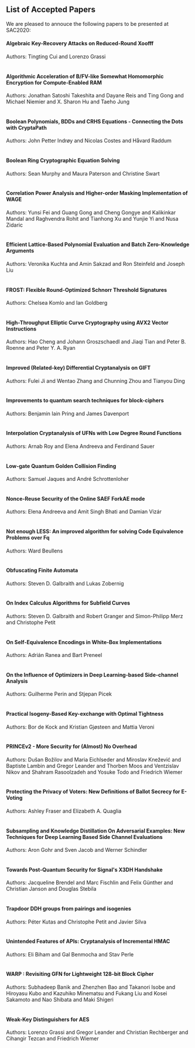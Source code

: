 ## List of Accepted Papers

We are pleased to annouce the following papers to be presented at SAC2020:

#### Algebraic Key-Recovery Attacks on Reduced-Round Xoofff
Authors: Tingting Cui and Lorenzo Grassi
<br><br>
#### Algorithmic Acceleration of B/FV-like Somewhat Homomorphic Encryption for Compute-Enabled RAM
Authors: Jonathan Satoshi Takeshita and Dayane Reis and Ting Gong and Michael Niemier and X. Sharon Hu and Taeho Jung
<br><br>
#### Boolean Polynomials, BDDs and CRHS Equations - Connecting the Dots with CryptaPath
Authors: John Petter Indrøy and Nicolas Costes and Håvard Raddum
<br><br>
#### Boolean Ring Cryptographic Equation Solving
Authors: Sean Murphy and Maura Paterson and Christine Swart
<br><br>
#### Correlation Power Analysis and Higher-order Masking Implementation of WAGE
Authors: Yunsi Fei and Guang Gong and Cheng Gongye and Kalikinkar Mandal and Raghvendra Rohit and Tianhong Xu and Yunjie Yi and Nusa Zidaric
<br><br>
#### Efficient Lattice-Based Polynomial Evaluation and Batch Zero-Knowledge Arguments
Authors: Veronika Kuchta and Amin Sakzad and Ron Steinfeld and Joseph Liu
<br><br>
#### FROST: Flexible Round-Optimized Schnorr Threshold Signatures
Authors: Chelsea Komlo and Ian Goldberg
<br><br>
#### High-Throughput Elliptic Curve Cryptography using AVX2 Vector Instructions
Authors: Hao Cheng and Johann Groszschaedl and Jiaqi Tian and Peter B. Roenne and Peter Y. A. Ryan
<br><br>
#### Improved (Related-key) Differential Cryptanalysis on GIFT
Authors: Fulei Ji and Wentao Zhang and Chunning Zhou and Tianyou Ding
<br><br>
#### Improvements to quantum search techniques for block-ciphers
Authors: Benjamin Iain Pring and James Davenport
<br><br>
#### Interpolation Cryptanalysis of UFNs with Low Degree Round Functions
Authors: Arnab Roy and Elena Andreeva and Ferdinand Sauer
<br><br>
#### Low-gate Quantum Golden Collision Finding
Authors: Samuel Jaques and André Schrottenloher
<br><br>
#### Nonce-Reuse Security of the Online SAEF ForkAE mode
Authors: Elena Andreeva and Amit Singh Bhati and Damian Vizár
<br><br>
#### Not enough LESS: An improved algorithm for solving Code Equivalence Problems over Fq
Authors: Ward Beullens
<br><br>
#### Obfuscating Finite Automata
Authors: Steven D. Galbraith and Lukas Zobernig
<br><br>
#### On Index Calculus Algorithms for Subfield Curves
Authors: Steven D. Galbraith and Robert Granger and Simon-Philipp Merz and Christophe Petit
<br><br>
#### On Self-Equivalence Encodings in White-Box Implementations
Authors: Adrián Ranea and Bart Preneel
<br><br>
#### On the Influence of Optimizers in Deep Learning-based Side-channel Analysis
Authors: Guilherme Perin and Stjepan Picek
<br><br>
#### Practical Isogeny-Based Key-exchange with Optimal Tightness
Authors: Bor de Kock and Kristian Gjøsteen and Mattia Veroni
<br><br>
#### PRINCEv2 - More Security for (Almost) No Overhead
Authors: Dušan Božilov and Maria Eichlseder and Miroslav Kneževi&#263; and Baptiste Lambin and Gregor Leander and Thorben Moos and Ventzislav Nikov and Shahram Rasoolzadeh and Yosuke Todo and Friedrich Wiemer
<br><br>
#### Protecting the Privacy of Voters: New Definitions of Ballot Secrecy for E-Voting
Authors: Ashley Fraser and Elizabeth A. Quaglia
<br><br>
#### Subsampling and Knowledge Distillation On Adversarial Examples: New Techniques for Deep Learning Based Side Channel Evaluations
Authors: Aron Gohr and Sven Jacob and Werner Schindler
<br><br>
#### Towards Post-Quantum Security for Signal's X3DH Handshake
Authors: Jacqueline Brendel and Marc Fischlin and Felix Günther and Christian Janson and Douglas Stebila
<br><br>
#### Trapdoor DDH groups from pairings and isogenies
Authors: Péter Kutas and Christophe Petit and Javier Silva
<br><br>
#### Unintended Features of APIs: Cryptanalysis of Incremental HMAC
Authors: Eli Biham and Gal Benmocha and Stav Perle
<br><br>
#### WARP : Revisiting GFN for Lightweight 128-bit Block Cipher
Authors: Subhadeep Banik and Zhenzhen Bao and Takanori Isobe and Hiroyasu Kubo and Kazuhiko Minematsu and Fukang Liu and Kosei Sakamoto and Nao Shibata and Maki Shigeri
<br><br>
#### Weak-Key Distinguishers for AES
Authors: Lorenzo Grassi and Gregor Leander and Christian Rechberger and Cihangir Tezcan and Friedrich Wiemer

